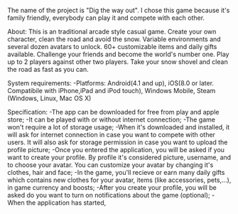 The name of the project is "Dig the way out". I chose this game because it's family friendly, everybody can play it and compete with each other. 


About:
  This is an traditional arcade style casual game. Create your own character, clean the road and avoid the snow. Variable environments and several dozen avatars to unlock. 60+ customizable items and daily gifts available. Challenge your friends and become the world's number one. Play up to 2 players against other two players. Take your snow shovel and clean the road as fast as you can.

System requirements:
  -Platforms: Android(4.1 and up), iOS(8.0 or later. Compatibile with iPhone,iPad and iPod touch), Windows Mobile, Steam (Windows, Linux, Mac OS X)

Specification:
   -The app can be downloaded for free from play and apple store;
   -It can be played with or without internet connection;
   -The game won't require a lot of storage usage;
   -When it's downloaded and installed, it will ask for internet connection in case you want to compete with other users. It will also ask for storage permission in case you want to upload the profile picture;
   -Once you entered the application, you will be asked if you want to create your profile. By profile it's considered picture, username, and to choose your avatar. You can customize your avatar by changing it's clothes, hair and face;
   -In the game, you'll recieve or earn many daily gifts which contains new clothes for your avatar, items (like accessories, pets,...), in game currency and boosts;
   -After you create your profile, you will be asked do you want to turn on notifications about the game (optional);
   -When the application has started, 
